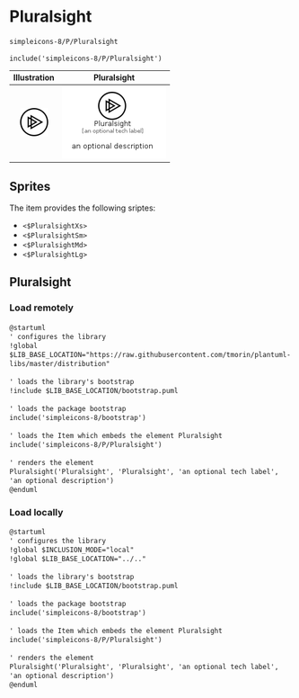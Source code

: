 # Pluralsight


```text
simpleicons-8/P/Pluralsight
```

```text
include('simpleicons-8/P/Pluralsight')
```



| Illustration | Pluralsight |
| :---: | :---: |
| ![illustration for Illustration](../../simpleicons-8/P/Pluralsight.png) | ![illustration for Pluralsight](../../simpleicons-8/P/Pluralsight.Local.png) |



## Sprites
The item provides the following sriptes:

- `<$PluralsightXs>`
- `<$PluralsightSm>`
- `<$PluralsightMd>`
- `<$PluralsightLg>`





## Pluralsight

### Load remotely
```plantuml
@startuml
' configures the library
!global $LIB_BASE_LOCATION="https://raw.githubusercontent.com/tmorin/plantuml-libs/master/distribution"

' loads the library's bootstrap
!include $LIB_BASE_LOCATION/bootstrap.puml

' loads the package bootstrap
include('simpleicons-8/bootstrap')

' loads the Item which embeds the element Pluralsight
include('simpleicons-8/P/Pluralsight')

' renders the element
Pluralsight('Pluralsight', 'Pluralsight', 'an optional tech label', 'an optional description')
@enduml
```

### Load locally
```plantuml
@startuml
' configures the library
!global $INCLUSION_MODE="local"
!global $LIB_BASE_LOCATION="../.."

' loads the library's bootstrap
!include $LIB_BASE_LOCATION/bootstrap.puml

' loads the package bootstrap
include('simpleicons-8/bootstrap')

' loads the Item which embeds the element Pluralsight
include('simpleicons-8/P/Pluralsight')

' renders the element
Pluralsight('Pluralsight', 'Pluralsight', 'an optional tech label', 'an optional description')
@enduml
```

